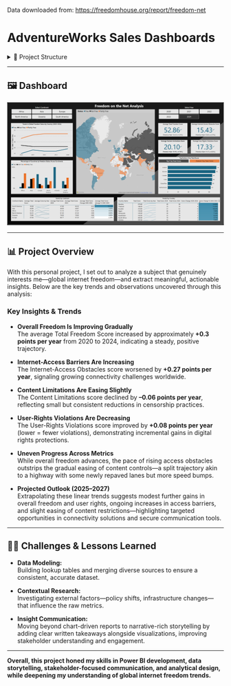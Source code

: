 Data downloaded from: https://freedomhouse.org/report/freedom-net

# AdventureWorks Sales Dashboards

<details>
<summary>📂 Project Structure</summary>

- **data/**  
  Data in CSV format 
- **FreedomOfTheNetAnalysis.pbix**  
  The Power BI Desktop file containing all visuals, measures, and data model.  
- **Images/**  
  Image assets used in the dashboard and README.  
- **FreedomOfTheNet.pdf**  
  A printable guide with screenshots of each report page.  

</details>

---

## 🖼 Dashboard

![Freedom on the Net Dashboard](FOTN/Images/main_forGIT.png)

---

## 📊 Project Overview

With this personal project, I set out to analyze a subject that genuinely interests me—global internet freedom—and extract meaningful, actionable insights. Below are the key trends and observations uncovered through this analysis:

### Key Insights & Trends

- **Overall Freedom Is Improving Gradually**  
  The average Total Freedom Score increased by approximately **+0.3 points per year** from 2020 to 2024, indicating a steady, positive trajectory.

- **Internet-Access Barriers Are Increasing**  
  The Internet-Access Obstacles score worsened by **+0.27 points per year**, signaling growing connectivity challenges worldwide.

- **Content Limitations Are Easing Slightly**  
  The Content Limitations score declined by **–0.06 points per year**, reflecting small but consistent reductions in censorship practices.

- **User-Rights Violations Are Decreasing**  
  The User-Rights Violations score improved by **+0.08 points per year** (lower = fewer violations), demonstrating incremental gains in digital rights protections.

- **Uneven Progress Across Metrics**  
  While overall freedom advances, the pace of rising access obstacles outstrips the gradual easing of content controls—a split trajectory akin to a highway with some newly repaved lanes but more speed bumps.

- **Projected Outlook (2025–2027)**  
  Extrapolating these linear trends suggests modest further gains in overall freedom and user rights, ongoing increases in access barriers, and slight easing of content restrictions—highlighting targeted opportunities in connectivity solutions and secure communication tools.

---

## 🧗‍♂️ Challenges & Lessons Learned

- **Data Modeling:**  
  Building lookup tables and merging diverse sources to ensure a consistent, accurate dataset.

- **Contextual Research:**  
  Investigating external factors—policy shifts, infrastructure changes—that influence the raw metrics.

- **Insight Communication:**  
  Moving beyond chart-driven reports to narrative-rich storytelling by adding clear written takeaways alongside visualizations, improving stakeholder understanding and engagement.

---

**Overall, this project honed my skills in Power BI development, data storytelling, stakeholder-focused communication, and analytical design, while deepening my understanding of global internet freedom trends.**
